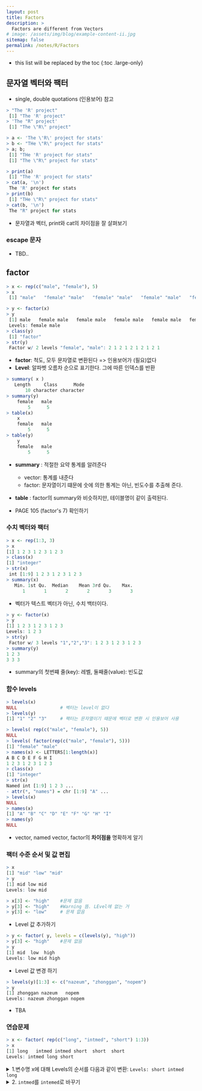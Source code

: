 ```yaml
---
layout: post
title: Factors
description: >
  Factors are different from Vectors
# image: /assets/img/blog/example-content-ii.jpg
sitemap: false
permalink: /notes/R/Factors
---
```


- this list will be replaced by the toc
  {:toc .large-only}

## 문자열 벡터와 팩터

- single, double quotations (인용보어) 참고

```R
> "The 'R' project"
 [1] "The 'R' project"
> 'The "R" project'
 [1] "The \"R\" project"

> a <- 'The \'R\' project for stats'
> b <- "THe \"R\" project for stats"
> a; b;
 [1] "THe 'R' project for stats"
 [1] "The \"R\" project for stats"

> print(a)
 [1] "The 'R' project for stats"
> cat(a, '\n')
 The 'R' project for stats
> print(b)
 [1] "THe \"R\" project for stats"
> cat(b, '\n')
 The "R" project for stats
```

- 문자열과 벡터, print와 cat의 차이점을 잘 살펴보기

### escape 문자

- TBD..

## factor

```R
> x <- rep(c("male", "female"), 5)
> x
 [1] "male"   "female" "male"   "female" "male"   "female" "male"   "female" [9] "male"   "female"

> y <- factor(x)
> y
 [1] male   female male   female male   female male   female male   female
 Levels: female male
> class(y)
 [1] "factor"
> str(y)
 Factor w/ 2 levels "female", "male": 2 1 2 1 2 1 2 1 2 1
```

- **factor**: 척도, 모두 문자열로 변환된다 => 인용보어가 (필요)없다
- **Level**: 알파벳 오름차 순으로 표기한다. 그에 따른 인덱스를 반환

```R
> summary( x )
   Length     Class      Mode
       10 character character
> summary(y)
    female   male
        5      5
> table(x)
    x
    female   male
        5      5
> table(y)
    y
    female   male
        5      5
```

- **summary** : 적절한 요약 통계를 알려준다
  - vector: 통계를 내준다
  - factor: 문자열이기 떄문에 숫에 의한 통계는 아닌, 빈도수를 추출해 준다.
- **table** : factor의 summary와 비슷하지만, 테이블명이 같이 출력된다.

- PAGE 105 (factor's 7) 확인하기

### 수치 벡터와 팩터

```R
> x <- rep(1:3, 3)
> x
[1] 1 2 3 1 2 3 1 2 3
> class(x)
[1] "integer"
> str(x)
 int [1:9] 1 2 3 1 2 3 1 2 3
> summary(x)
   Min. 1st Qu.  Median    Mean 3rd Qu.    Max.
      1       1       2       2       3       3
```

- 벡터가 텍스트 벡터가 아닌, 수치 백터이다.

```R
> y <- factor(x)
> y
[1] 1 2 3 1 2 3 1 2 3
Levels: 1 2 3
> str(y)
 Factor w/ 3 levels "1","2","3": 1 2 3 1 2 3 1 2 3
> summary(y)
1 2 3
3 3 3
```

- summary의 첫번쨰 줄(key): 레벨, 둘째줄(value): 빈도값

### 함수 levels

```R
> levels(x)
NULL                # 벡터는 level이 없다
> levels(y)
[1] "1" "2" "3"     # 팩터는 문자열이기 때문에 벡터로 변환 시 인용보어 사용

> levels( rep(c("male", "female"), 5))
NULL
> levels( factor(rep(c("male", "female"), 5)))
[1] "female" "male"
> names(x) <- LETTERS[1:length(x)]
A B C D E F G H I
1 2 3 1 2 3 1 2 3
> class(x)
[1] "integer"
> str(x)
Named int [1:9] 1 2 3 ...
- attr(*, "names") = chr [1:9] "A" ...
> levels(x)
NULL
> names(x)
[1] "A" "B" "C" "D" "E" "F" "G" "H" "I"
> names(y)
NULL
```

- vector, named vector, factor의 **차이점을** 명확하게 알기

### 팩터 수준 순서 및 값 편집

```R
> x
[1] "mid" "low" "mid"
> y
[1] mid low mid
Levels: low mid

> x[3] <- "high"    #문제 없음
> y[3] <- "high"    #Warning 뜸. LEvel에 없는 거
> y[3] <- "low"     # 문제 없음
```

- Level 값 추가하기

```R
> y <- factor( y, levels = c(levels(y), "high"))
> y[3] <- "high"    #문제 없음
> y
[1] mid  low  high
Levels: low mid high
```

- Level 값 변경 하기

```R
> levels(y)[1:3] <- c("nazeum", "zhonggan", "nopem")
> y
[1] zhonggan nazeum   nopem
Levels: nazeum zhonggan nopem

```

- TBA

### 연습문제

```R
> x <- factor( rep(c("long", "intmed", "short") 1:3))
> x
[1] long   intmed intmed short  short  short
Levels: intmed long short
```

<details>                   <!--문제#1 -->
<summary>1.변수명 x에 대해 Levels의 순서를 다음과 같이 변환: <code>Levels: short intmed long</code> </summary>

<div markdown="1">

```R
> x <- factor( x, levels = levels(x)[ c( 3, 1, 2 )])
> x
[1] long   intmed intmed short  short  short 
Levels: short intmed long
``` 
</div></details>

<details>                   <!--문제#2 -->
<summary>2. <code>intmed</code>를 <code>intemed</code>로 바꾸기</summary>

<div markdown="1">

```R
> levels(x)[2] <- "intermed"
> x
[1] long    intermed   intermed short    short    short   
Levels: short intermed long
``` 
</div></details>
